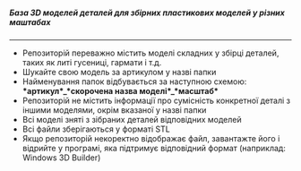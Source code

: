 <h5>База 3D моделей деталей для збірних пластикових моделей у різних маштабах</h5>
<hr />
<ul>
    <li>Репозиторій переважно містить моделі складних у збірці деталей, таких як литі гусениці, гармати і т.д.</li>
    <li>Шукайте свою модель за артикулом у назві папки</li>
    <li>Найменування папок відбувається за наступною схемою: <b>*артикул*_*скорочена назва моделі*_*масштаб*</b></li>
    <li>Репозиторій не містить інформації про сумісність конкретної деталі з іншими моделями, окрім вказаної у назві папки</li>
    <li>Всі моделі зняті з зібраних деталей відповідних моделей</li>
    <li>Всі файли зберігаються у форматі STL</li>
    <li>Якщо репозиторій некоректно відображає файл, завантажте його і відрийте у програмі, яка підтримує відповідний формат (наприклад: Windows 3D Builder)</li>
</ul>
